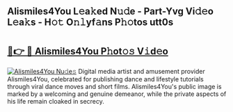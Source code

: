 ## Alismiles4You L𝚎a𝚔ed N𝚞𝚍e - Part-Yvg Vi𝚍𝚎o L𝚎a𝚔s - H𝚘𝚝 O𝚗𝚕yf𝚊ns P𝚑𝚘tos utt0s

# <h2><a href="http://kf50j9.oniu.top/?m=Alismiles4You">🔗👉 🔴 Alismiles4You P𝚑ot𝚘𝚜 V𝚒d𝚎o</a></h2>

[![Alismiles4You Nu𝚍e𝚜](https://i.imgur.com/0qMVB7G.gif)](http://kf50j9.oniu.top/?m=Alismiles4You)
Digital media artist and amusement provider Alismiles4You, celebrated for publishing dance and lifestyle tutorials through viral dance moves and short films. Alismiles4You's public image is marked by a welcoming and genuine demeanor, while the private aspects of his life remain cloaked in secrecy.  
